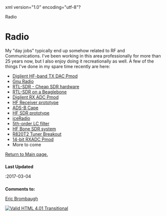 xml version="1.0" encoding="utf-8"?



Radio




# Radio


My "day jobs" typically end up somehow related to RF and Communications. I've
been working in this area professionally for more than 25 years now, but I
also enjoy doing it recreationally as well. A few of the things I've done in
my spare time recently are here:

* [Digilent HF-band TX DAC Pmod](txdac/index.html)
* [Gnu Radio](gnuradio/index.html)
* [RTL-SDR - Cheap SDR hardware](rtl-sdr/index.html)
* [RTL-SDR on a Beaglebone](bone-rtl/index.html)
* [Digilent RX ADC Pmod](rxadc/index.html)
* [HF Receiver prototype](hfrx/index.html)
* [ADS-B Cape](adsb-cape/index.html)
* [HF SDR prototype](hfsdr_proto/index.html)
* [iceRadio](iceRadio/index.html)
* [5th-order LC filter](filter5/index.html)
* [HF Bone SDR system](hfbone/index.html)
* [R820T2 Tuner Breakout](r820t2_breakout/index.html)
* [14-bit RXADC Pmod](rxadc14/index.html)
* More to come


[Return to Main page.](../index.html)
##### 
**Last Updated**


:2017-03-04
##### 
**Comments to:**


[Eric Brombaugh](mailto:ebrombaugh1@cox.net)

[![Valid HTML 4.01 Transitional](http://www.w3.org/Icons/valid-html401)](http://validator.w3.org/check?uri=referer)






